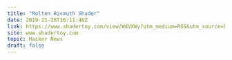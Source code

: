 ```yaml
---
title: "Molten Bismuth Shader"
date: 2019-11-28T16:11:46Z
link: https://www.shadertoy.com/view/WdVXWy?utm_medium=RSS&utm_source=hune
site: www.shadertoy.com
topic: Hacker News
draft: false
---
```

